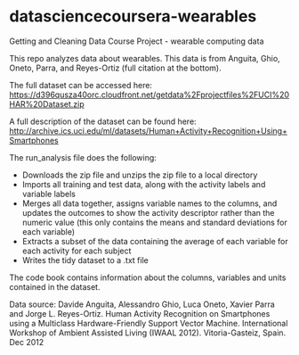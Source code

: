 # datasciencecoursera-wearables
Getting and Cleaning Data Course Project - wearable computing data

This repo analyzes data about wearables. This data is from Anguita, Ghio, Oneto, Parra, and Reyes-Ortiz (full citation at the bottom). 

The full dataset can be accessed here: https://d396qusza40orc.cloudfront.net/getdata%2Fprojectfiles%2FUCI%20HAR%20Dataset.zip

A full description of the dataset can be found here: http://archive.ics.uci.edu/ml/datasets/Human+Activity+Recognition+Using+Smartphones

The run_analysis file does the following:
* Downloads the zip file and unzips the zip file to a local directory
* Imports all training and test data, along with the activity labels and variable labels
* Merges all data together, assigns variable names to the columns, and updates the outcomes to show the activity descriptor rather than the numeric value (this only contains the means and standard deviations for each variable)
* Extracts a subset of the data containing the average of each variable for each activity for each subject
* Writes the tidy dataset to a .txt file

The code book contains information about the columns, variables and units contained in the dataset.


Data source:
Davide Anguita, Alessandro Ghio, Luca Oneto, Xavier Parra and Jorge L. Reyes-Ortiz. Human Activity Recognition on Smartphones using a Multiclass Hardware-Friendly Support Vector Machine. International Workshop of Ambient Assisted Living (IWAAL 2012). Vitoria-Gasteiz, Spain. Dec 2012
